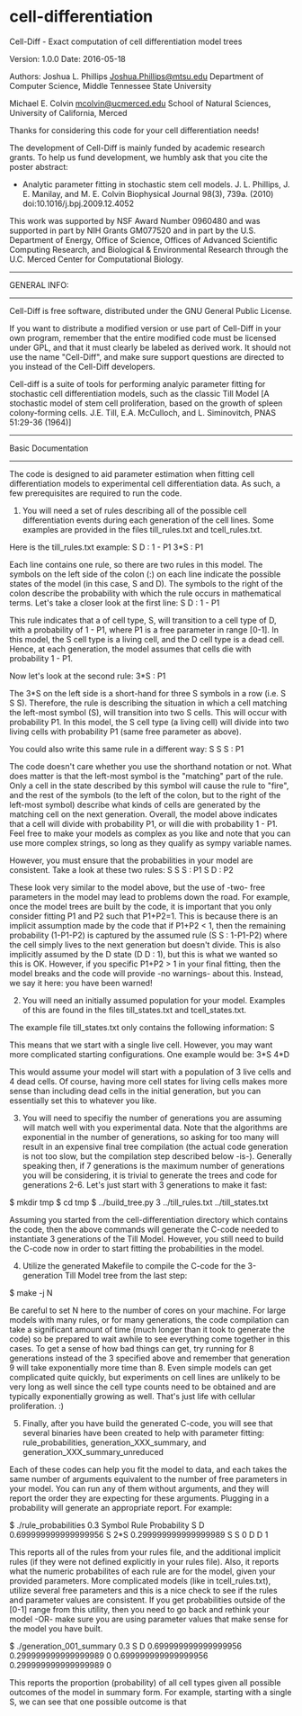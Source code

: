 cell-differentiation
====================

Cell-Diff - Exact computation of cell differentiation model trees 

Version: 1.0.0
Date: 2016-05-18

Authors:
Joshua L. Phillips <Joshua.Phillips@mtsu.edu>
Department of Computer Science, Middle Tennessee State University

Michael E. Colvin <mcolvin@ucmerced.edu>
School of Natural Sciences, University of California, Merced

Thanks for considering this code for your cell differentiation needs!

The development of Cell-Diff is mainly funded by academic research grants.
To help us fund development, we humbly ask that you cite the poster abstract:

* Analytic parameter fitting in stochastic stem cell models.
  J. L. Phillips, J. E. Manilay, and M. E. Colvin
  Biophysical Journal 98(3), 739a. (2010)
  doi:10.1016/j.bpj.2009.12.4052

This work was supported by NSF Award Number 0960480 and was supported
in part by NIH Grants GM077520 and in part by the U.S. Department of
Energy, Office of Science, Offices of Advanced Scientific Computing
Research, and Biological & Environmental Research through the
U.C. Merced Center for Computational Biology.

*************
GENERAL INFO:
*************

Cell-Diff is free software, distributed under the GNU General Public License. 

If you want to distribute a modified version or use part of Cell-Diff
in your own program, remember that the entire modified code must be licensed 
under GPL, and that it must clearly be labeled as derived work. It should 
not use the name "Cell-Diff", and make sure support questions are
directed to you instead of the Cell-Diff developers.

Cell-diff is a suite of tools for performing analyic parameter fitting
for stochastic cell differentiation models, such as the classic Till Model
[A stochastic model of stem cell proliferation, based on the growth of spleen
colony-forming cells. J.E. Till, E.A. McCulloch, and L. Siminovitch,
PNAS 51:29-36 (1964)]

*******************
Basic Documentation
*******************

The code is designed to aid parameter estimation when fitting cell
differentiation models to experimental cell differentiation data. As
such, a few prerequisites are required to run the code.

1. You will need a set of rules describing all of the possible cell
   differentiation events during each generation of the cell lines.
   Some examples are provided in the files till_rules.txt and tcell_rules.txt.

Here is the till_rules.txt example:
S D : 1 - P1
3\*S : P1

Each line contains one rule, so there are two rules in this model. The symbols
on the left side of the colon (:) on each line indicate the possible states of
the model (in this case, S and D). The symbols to the right of the colon describe
the probability with which the rule occurs in mathematical terms. Let's take a
closer look at the first line:
S D : 1 - P1

This rule indicates that a of cell type, S, will transition to a cell type of D,
with a probability of 1 - P1, where P1 is a free parameter in range [0-1]. In this
model, the S cell type is a living cell, and the D cell type is a dead cell. Hence,
at each generation, the model assumes that cells die with probability 1 - P1.

Now let's look at the second rule:
3\*S : P1

The 3\*S on the left side is a short-hand for three S symbols in a row (i.e. S S S).
Therefore, the rule is describing the situation in which a cell matching the left-most
symbol (S), will transition into two S cells. This will occur with probability P1. In
this model, the S cell type (a living cell) will divide into two living cells with
probability P1 (same free parameter as above).

You could also write this same rule in a different way:
S S S : P1

The code doesn't care whether you use the shorthand notation or not. What does matter
is that the left-most symbol is the "matching" part of the rule. Only a cell in the
state described by this symbol will cause the rule to "fire", and the rest of the
symbols (to the left of the colon, but to the right of the left-most symbol) describe
what kinds of cells are generated by the matching cell on the next generation. Overall,
the model above indicates that a cell will divide with probability P1, or will die
with probability 1 - P1. Feel free to make your models as complex as you like and note
that you can use more complex strings, so long as they qualify as sympy variable names.

However, you must ensure that the probabilities in your model are consistent. Take a look
at these two rules:
S S S : P1
S D : P2

These look very similar to the model above, but the use of -two- free parameters in the
model may lead to problems down the road. For example, once the model trees are built
by the code, it is important that you only consider fitting P1 and P2 such that P1+P2=1.
This is because there is an implicit assumption made by the code that if P1+P2 < 1, then
the remaining probability (1-P1-P2) is captured by the assumed rule (S S : 1-P1-P2) where
the cell simply lives to the next generation but doesn't divide. This is also implicitly
assumed by the D state (D D : 1), but this is what we wanted so this is OK. However, if
you specific P1+P2 > 1 in your final fitting, then the model breaks and the code will
provide -no warnings- about this. Instead, we say it here: you have been warned!

2. You will need an initially assumed population for your model. Examples of this are
   found in the files till_states.txt and tcell_states.txt.

The example file till_states.txt only contains the following information:
S

This means that we start with a single live cell. However, you may want more
complicated starting configurations. One example would be:
3\*S 4\*D

This would assume your model will start with a population of 3 live cells and
4 dead cells. Of course, having more cell states for living cells makes more sense
than including dead cells in the initial generation, but you can essentially set
this to whatever you like.

3. You will need to specifiy the number of generations you are assuming will match
   well with you experimental data. Note that the algorithms are exponential in
   the number of generations, so asking for too many will result in an expensive
   final tree compilation (the actual code generation is not too slow, but the
   compilation step described below -is-). Generally speaking then, if 7 generations
   is the maximum number of generations you will be considering, it is trivial to
   generate the trees and code for generations 2-6. Let's just start with 3 generations
   to make it fast:

$ mkdir tmp
$ cd tmp
$ ../build_tree.py 3 ../till_rules.txt ../till_states.txt

Assuming you started from the cell-differentiation directory which contains the code,
then the above commands will generate the C-code needed to instantiate 3 generations
of the Till Model. However, you still need to build the C-code now in order to
start fitting the probabilities in the model.

4. Utilize the generated Makefile to compile the C-code for the 3-generation Till
   Model tree from the last step:

$ make -j N

Be careful to set N here to the number of cores on your machine. For large models with
many rules, or for many generations, the code compilation can take a significant
amount of time (much longer than it took to generate the code) so be prepared to wait
awhile to see everything come together in this cases. To get a sense of how bad things
can get, try running for 8 generations instead of the 3 specified above and remember
that generation 9 will take exponentially more time than 8. Even simple models can get
complicated quite quickly, but experiments on cell lines are unlikely to be very long
as well since the cell type counts need to be obtained and are typically exponentially
growing as well. That's just life with cellular proliferation. :)

5. Finally, after you have build the generated C-code, you will see that several binaries
   have been created to help with parameter fitting: rule_probabilities,
   generation_XXX_summary, and generation_XXX_summary_unreduced

Each of these codes can help you fit the model to data, and each takes the same number
of arguments equivalent to the number of free parameters in your model. You can run
any of them without arguments, and they will report the order they are expecting for
these arguments. Plugging in a probability will generate an appropriate report. For
example:

$ ./rule_probabilities 0.3
Symbol  Rule    Probability
S       D       0.699999999999999956
S       2\*S     0.299999999999999989
S       S       0
D       D       1

This reports all of the rules from your rules file, and the additional implicit rules
(if they were not defined explicitly in your rules file). Also, it reports what the
numeric probabilites of each rule are for the model, given your provided parameters.
More complicated models (like in tcell_rules.txt), utilize several free parameters and
this is a nice check to see if the rules and parameter values are consistent. If you
get probabilities outside of the [0-1] range from this utility, then you need to go
back and rethink your model -OR- make sure you are using parameter values that make
sense for the model you have built.

$ ./generation_001_summary 0.3
S D
0.699999999999999956 0.299999999999999989
0 0.699999999999999956
0.299999999999999989 0

This reports the proportion (probability) of all cell types given all possible
outcomes of the model in summary form. For example, starting with a single S, we
can see that one possible outcome is that 


